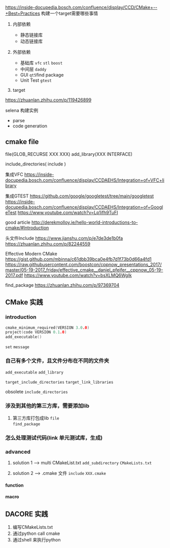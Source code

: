 https://inside-docupedia.bosch.com/confluence/display/CCD/CMake+--+Best+Practices
构建一个target需要哪些事情
1. 内部依赖
   - 静态链接库
   - 动态链接库

2. 外部依赖
   - 基础库 `vfc` `stl` `boost`
   - 中间层 `daddy`
   - GUI `qt5`find package
   - Unit Test `gtest`

3. target

https://zhuanlan.zhihu.com/p/119426899

selena 构建实例
- parse
- code generation

## cmake file 
file(GLOB_RECURSE XXX XXX)
add_library(XXX INTERFACE)

include_directories(
  include
)

集成VFC
https://inside-docupedia.bosch.com/confluence/display/CCDAEHS/Integration+of+VFC+library

集成GTEST
https://github.com/google/googletest/tree/main/googletest
https://inside-docupedia.bosch.com/confluence/display/CCDAEHS/Integration+of+GoogleTest
https://www.youtube.com/watch?v=Lp1ifh9TuFI

good article
http://derekmolloy.ie/hello-world-introductions-to-cmake/#Introduction

头文件Include
https://www.jianshu.com/p/e7de3de1b0fa
https://zhuanlan.zhihu.com/p/82244559

Effective Modern CMake
https://gist.github.com/mbinna/c61dbb39bca0e4fb7d1f73b0d66a4fd1
https://raw.githubusercontent.com/boostcon/cppnow_presentations_2017/master/05-19-2017_friday/effective_cmake__daniel_pfeifer__cppnow_05-19-2017.pdf
https://www.youtube.com/watch?v=bsXLMQ6WgIk

find_package
https://zhuanlan.zhihu.com/p/97369704

## CMake 实践

### introduction

```c
cmake_minimum_required(VERSION 3.0.0)
project(code VERSION 0.1.0)
add_executable()
```

`set`
`message`


### 自己有多个文件，且文件分布在不同的文件夹
`add_executable`
`add_library`


`target_include_directories`
`target_link_libraries`

obsolete
`include_directories`

### 涉及到其他的第三方库，需要添加lib
1. 第三方库打包成lib
   `file`  
   `find_package`

### 怎么处理测试代码(link 单元测试库，生成)

### advanced
1. solution 1 --> multi CMakeList.txt
`add_subdirectory`
`CMakeLists.txt`

2. solution 2 --> .cmake 文件
`include`
`XXX.cmake`

#### function
#### macro


## DACORE 实践
1. 编写CMakeLists.txt
2. 通过python call cmake
3. 通过shell 来执行python